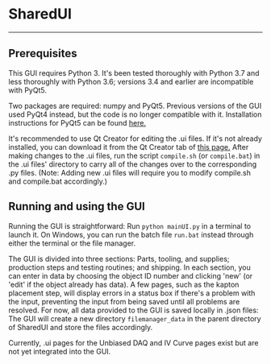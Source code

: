 # SharedUI

------

## Prerequisites

This GUI requires Python 3.  It's been tested thoroughly with Python 3.7 and less thoroughly with Python 3.6; versions 3.4 and earlier are incompatible with PyQt5.

Two packages are required:  numpy and PyQt5.  Previous versions of the GUI used PyQt4 instead, but the code is no longer compatible with it.  Installation instructions for PyQt5 can be found [here.](https://doc.bccnsoft.com/docs/PyQt5/installation.html)

It's recommended to use Qt Creator for editing the .ui files.  If it's not already installed, you can download it from the Qt Creator tab of [this page.](https://www.qt.io/offline-installers)  After making changes to the .ui files, run the script `compile.sh` (or `compile.bat`) in the .ui files' directory to carry all of the changes over to the corresponding .py files.  (Note:  Adding new .ui files will require you to modify compile.sh and compile.bat accordingly.)

## Running and using the GUI

Running the GUI is straightforward:  Run `python mainUI.py` in a terminal to launch it.  On Windows, you can run the batch file `run.bat` instead through either the terminal or the file manager.

The GUI is divided into three sections:  Parts, tooling, and supplies; production steps and testing routines; and shipping.  In each section, you can enter in data by choosing the object ID number and clicking 'new' (or 'edit' if the object already has data).  A few pages, such as the kapton placement step, will display errors in a status box if there's a problem with the input, preventing the input from being saved until all problems are resolved.  For now, all data provided to the GUI is saved locally in .json files:  The GUI will create a new directory `filemanager_data` in the parent directory of SharedUI and store the files accordingly.

Currently, .ui pages for the Unbiased DAQ and IV Curve pages exist but are not yet integrated into the GUI.
